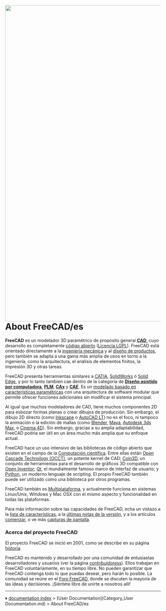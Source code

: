 # <img alt="" src=images/Freecad_default.jpg  style="width:1024px;"> About FreeCAD/es

**FreeCAD** es un modelador 3D paramétrico de propósito general [**CAD**](http://en.wikipedia.org/wiki/CAD), cuyo desarrollo es completamente [código abierto](https://es.wikipedia.org/wiki/C%C3%B3digo_abierto) ([Licencia LGPL](https://www.gnu.org/licenses/lgpl-3.0.en.html)). FreeCAD está orientado directamente a la [ingeniería mecánica](http://en.wikipedia.org/wiki/Mechanical_engineering) y al [diseño de productos](https://es.wikipedia.org/wiki/Dise%C3%B1o_de_producto), pero también se adapta a una gama más amplia de usos en torno a la ingeniería, como la arquitectura, el análisis de elementos finitos, la impresión 3D y otras tareas.

FreeCAD presenta herramientas similares a [CATIA](https://es.wikipedia.org/wiki/CATIA), [SolidWorks](https://es.wikipedia.org/wiki/SolidWorks) ó [Solid Edge](https://es.wikipedia.org/wiki/Solid_Edge), y por lo tanto tambien cae dentro de la categoría de [**Diseño asistido por computadora**](https://es.wikipedia.org/wiki/Dise%C3%B1o_asistido_por_computadora), [**PLM**](http://en.wikipedia.org/wiki/Product_Lifecycle_Management), [**CAx**](https://es.wikipedia.org/wiki/Tecnolog%C3%ADas_asistidas_por_computadora) y [**CAE**](https://es.wikipedia.org/wiki/Ingenier%C3%ADa_asistida_por_computadora). Es un [modelado basado en características paramétricas](https://es.wikipedia.org/wiki/Modelado_de_s%C3%B3lidos) con una arquitectura de software modular que permite ofrecer funciones adicionales sin modificar el sistema principal.

Al igual que muchos modeladores de CAD, tiene muchos componentes 2D para esbozar formas planas o crear dibujos de producción. Sin embargo, el dibujo 2D directo (como [Inkscape](https://inkscape.org/) o [AutoCAD LT](https://es.wikipedia.org/wiki/AutoCAD#AutoCAD_LT)) no es el foco, ni tampoco la animación o la edición de mallas (como [Blender](https://www.blender.org/), [Maya](https://es.wikipedia.org/wiki/Autodesk_Maya), [Autodesk 3ds Max](https://es.wikipedia.org/wiki/Autodesk_3ds_Max), o [Cinema 4D](https://es.wikipedia.org/wiki/Cinema_4D)). Sin embargo, gracias a su amplia adaptabilidad, FreeCAD podría ser útil en un área mucho más amplia que su enfoque actual.

FreeCAD hace un uso intensivo de las bibliotecas de código abierto que existen en el campo de la [Computación cientifica](https://es.wikipedia.org/wiki/Computaci%C3%B3n_cient%C3%ADfica). Entre ellas están [Open Cascade Technology (OCCT)](http://OpenCascade.org), un potente kernel de CAD; [Coin3D](https://github.com/coin3d/coin/wiki), un conjunto de herramientas para el desarrollo de gráficos 3D compatible con [Open Inventor](http://en.wikipedia.org/wiki/Open_Inventor); [Qt](http://www.qt.io/), el mundialmente famoso marco de interfaz de usuario; y [Python](http://www.python.org), un moderno lenguaje de scripting. El propio FreeCAD también puede ser utilizado como una biblioteca por otros programas.


<div class="mw-translate-fuzzy">

FreeCAD también es [Multiplataforma](https://es.wikipedia.org/wiki/Multiplataforma), y actualmente funciona en sistemas Linux/Unix, Windows y Mac OSX con el mismo aspecto y funcionalidad en todas las plataformas.


</div>

Para más información sobre las capacidades de FreeCAD, echa un vistazo a la [lista de características](Feature_list/es.md), a la [últimas notas de la versión](Feature_list/de#Notas_de_la_versión.md), y a los artículos [comenzar](Getting_started/es.md), o ve más [capturas de pantalla](Screenshots/es.md).



### Acerca del proyecto FreeCAD 

El proyecto FreeCAD se inició en 2001, como se describe en su página [historia](history/es.md).

FreeCAD es mantenido y desarrollado por una comunidad de entusiastas desarrolladores y usuarios (ver la página [contribuidoress](contributors/es.md)). Ellos trabajan en FreeCAD voluntariamente, en su tiempo libre. No pueden garantizar que FreeCAD contenga todo lo que puedas desear, pero harán lo posible. La comunidad se reúne en el [Foro FreeCAD](http://forum.freecadweb.org), donde se discuten la mayoría de las ideas y decisiones. ¡Siéntete libre de unirte a nosotros allí!



---
⏵ [documentation index](../README.md) > [User Documentation](Category_User Documentation.md) > About FreeCAD/es
